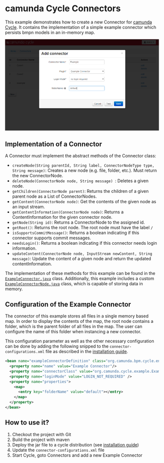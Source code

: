# camunda Cycle Connectors

This example demonstrates how to create a new Connector for [camunda Cycle][1]. It contains the implementation of a simple example connector which persists bmpn models in an in-memory map.

![Create Connector Screenshot][2]



## Implementation of a Connector

A Connector must implement the abstract methods of the Connector class:

* `createNode(String parentId, String label, ConnectorNodeType type, String message)`: Creates a new node (e.g. file, folder, etc.). Must return the new ConnectorNode.
* `deleteNode(ConnectorNode node, String message) `: Deletes a given node.
* `getChildren(ConnectorNode parent)`: Returns the children of a given parent node as a List of ConnectorNodes.
* `getContent(ConnectorNode node)`: Get the contents of the given node as an input stream.
* `getContentInformation(ConnectorNode node)`: Returns a ContentInformation for the given connector node.
* `getNode(String id)`: Returns a ConnectorNode to the assigned id.
* `getRoot()`: Returns the root node. The root node must have the label `/`
* `isSupportsCommitMessage()`: Returns a boolean indicating if this connector supports commit messages.
* `needsLogin()`: Returns a boolean indicating if this connector needs login information.
* `updateContent(ConnectorNode node, InputStream newContent, String message)`: Update the content of a given node and return the updated contentInformation.

The implementation of these methods for this example can be found in the [`ExampleConnector.java`][3] class. Additionally, this example includes a custom [`ExampleConnectorNode.java`][4] class, which is capable of storing data in memory.


## Configuration of the Example Connector

The connector of this example stores all files in a single memory based map. In order to display the contents of the map, the root node contains a folder, which is the parent folder of all files in the map. The user can configure the name of this folder when instancing a new connector.

This configuration parameter as well as the other necessary configuration can be done by adding the following snipped to the `connector-configurations.xml` file as described in the [installation guide][5].

```xml
<bean name="exampleConnectorDefinition" class="org.camunda.bpm.cycle.entity.ConnectorConfiguration">
  <property name="name" value="Example Connector"/>
  <property name="connectorClass" value="org.camunda.cycle.example.ExampleConnector"/>
  <property name="loginMode" value="LOGIN_NOT_REQUIRED" />
  <property name="properties">
    <map>
      <entry key="folderName" value="default"></entry>
    </map>
  </property>
</bean>
```


## How to use it?

1. Checkout the project with Git
2. Build the project with maven
3. Deploy the jar file to a cycle distribution (see [installation guide][5])
4. Update the `connector-configurations.xml` file
4. Start Cycle, goto Connectors and add a new Example Connector

[1]: https://docs.camunda.org/manual/7.11/webapps/cycle/
[2]: docs/screenshot.png
[3]: src/main/java/org/camunda/cycle/example/ExampleConnector.java
[4]: src/main/java/org/camunda/cycle/example/ExampleConnectorNode.java
[5]: https://docs.camunda.org/manual/installation/cycle/#add-connectors
